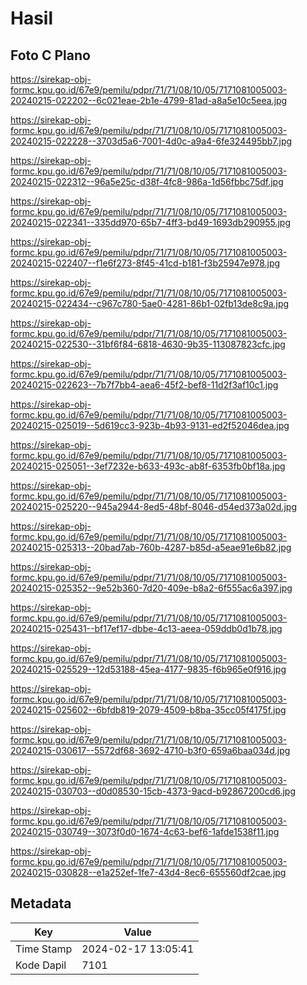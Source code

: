 # Hasil

## Foto C Plano

https://sirekap-obj-formc.kpu.go.id/67e9/pemilu/pdpr/71/71/08/10/05/7171081005003-20240215-022202--6c021eae-2b1e-4799-81ad-a8a5e10c5eea.jpg

https://sirekap-obj-formc.kpu.go.id/67e9/pemilu/pdpr/71/71/08/10/05/7171081005003-20240215-022228--3703d5a6-7001-4d0c-a9a4-6fe324495bb7.jpg

https://sirekap-obj-formc.kpu.go.id/67e9/pemilu/pdpr/71/71/08/10/05/7171081005003-20240215-022312--96a5e25c-d38f-4fc8-986a-1d56fbbc75df.jpg

https://sirekap-obj-formc.kpu.go.id/67e9/pemilu/pdpr/71/71/08/10/05/7171081005003-20240215-022341--335dd970-65b7-4ff3-bd49-1693db290955.jpg

https://sirekap-obj-formc.kpu.go.id/67e9/pemilu/pdpr/71/71/08/10/05/7171081005003-20240215-022407--f1e6f273-8f45-41cd-b181-f3b25947e978.jpg

https://sirekap-obj-formc.kpu.go.id/67e9/pemilu/pdpr/71/71/08/10/05/7171081005003-20240215-022434--c967c780-5ae0-4281-86b1-02fb13de8c9a.jpg

https://sirekap-obj-formc.kpu.go.id/67e9/pemilu/pdpr/71/71/08/10/05/7171081005003-20240215-022530--31bf6f84-6818-4630-9b35-113087823cfc.jpg

https://sirekap-obj-formc.kpu.go.id/67e9/pemilu/pdpr/71/71/08/10/05/7171081005003-20240215-022623--7b7f7bb4-aea6-45f2-bef8-11d2f3af10c1.jpg

https://sirekap-obj-formc.kpu.go.id/67e9/pemilu/pdpr/71/71/08/10/05/7171081005003-20240215-025019--5d619cc3-923b-4b93-9131-ed2f52046dea.jpg

https://sirekap-obj-formc.kpu.go.id/67e9/pemilu/pdpr/71/71/08/10/05/7171081005003-20240215-025051--3ef7232e-b633-493c-ab8f-6353fb0bf18a.jpg

https://sirekap-obj-formc.kpu.go.id/67e9/pemilu/pdpr/71/71/08/10/05/7171081005003-20240215-025220--945a2944-8ed5-48bf-8046-d54ed373a02d.jpg

https://sirekap-obj-formc.kpu.go.id/67e9/pemilu/pdpr/71/71/08/10/05/7171081005003-20240215-025313--20bad7ab-760b-4287-b85d-a5eae91e6b82.jpg

https://sirekap-obj-formc.kpu.go.id/67e9/pemilu/pdpr/71/71/08/10/05/7171081005003-20240215-025352--9e52b360-7d20-409e-b8a2-6f555ac6a397.jpg

https://sirekap-obj-formc.kpu.go.id/67e9/pemilu/pdpr/71/71/08/10/05/7171081005003-20240215-025431--bf17ef17-dbbe-4c13-aeea-059ddb0d1b78.jpg

https://sirekap-obj-formc.kpu.go.id/67e9/pemilu/pdpr/71/71/08/10/05/7171081005003-20240215-025529--12d53188-45ea-4177-9835-f6b965e0f916.jpg

https://sirekap-obj-formc.kpu.go.id/67e9/pemilu/pdpr/71/71/08/10/05/7171081005003-20240215-025602--6bfdb819-2079-4509-b8ba-35cc05f4175f.jpg

https://sirekap-obj-formc.kpu.go.id/67e9/pemilu/pdpr/71/71/08/10/05/7171081005003-20240215-030617--5572df68-3692-4710-b3f0-659a6baa034d.jpg

https://sirekap-obj-formc.kpu.go.id/67e9/pemilu/pdpr/71/71/08/10/05/7171081005003-20240215-030703--d0d08530-15cb-4373-9acd-b92867200cd6.jpg

https://sirekap-obj-formc.kpu.go.id/67e9/pemilu/pdpr/71/71/08/10/05/7171081005003-20240215-030749--3073f0d0-1674-4c63-bef6-1afde1538f11.jpg

https://sirekap-obj-formc.kpu.go.id/67e9/pemilu/pdpr/71/71/08/10/05/7171081005003-20240215-030828--e1a252ef-1fe7-43d4-8ec6-655560df2cae.jpg


## Metadata

| Key        | Value               |
| ---------- | ------------------- |
| Time Stamp | 2024-02-17 13:05:41 |
| Kode Dapil | 7101                |




